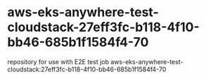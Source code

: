 # aws-eks-anywhere-test-cloudstack-27eff3fc-b118-4f10-bb46-685b1f1584f4-70
repository for use with E2E test job aws-eks-anywhere-test-cloudstack:27eff3fc-b118-4f10-bb46-685b1f1584f4-70
